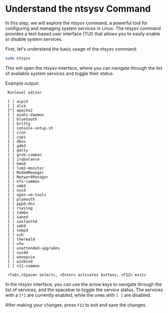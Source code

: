 # Understand the ntsysv Command

In this step, we will explore the ntsysv command, a powerful tool for configuring and managing system services in Linux. The ntsysv command provides a text-based user interface (TUI) that allows you to easily enable or disable system services.

First, let's understand the basic usage of the ntsysv command:

```bash
sudo ntsysv
```

This will open the ntsysv interface, where you can navigate through the list of available system services and toggle their status.

Example output:

```
 Runlevel editor

 [ ] acpid
 [ ] alsa
 [*] apache2
 [ ] avahi-daemon
 [ ] bluetooth
 [ ] brltty
 [ ] console-setup.sh
 [ ] cron
 [ ] cups
 [ ] dbus
 [ ] gdm3
 [ ] getty
 [ ] grub-common
 [ ] irqbalance
 [ ] kmod
 [ ] lvm2-monitor
 [ ] ModemManager
 [ ] NetworkManager
 [ ] nfs-common
 [ ] nmbd
 [ ] nscd
 [ ] open-vm-tools
 [ ] plymouth
 [ ] pppd-dns
 [ ] rsyslog
 [ ] samba
 [ ] saned
 [ ] saslauthd
 [ ] smbd
 [ ] snmpd
 [ ] ssh
 [ ] thermald
 [ ] ufw
 [ ] unattended-upgrades
 [ ] uuidd
 [ ] whoopsie
 [ ] winbind
 [ ] x11-common

 <Tab>,<Space> selects, <Enter> activates buttons, <F12> exits

```

In the ntsysv interface, you can use the arrow keys to navigate through the list of services, and the spacebar to toggle the service status. The services with a `[*]` are currently enabled, while the ones with `[ ]` are disabled.

After making your changes, press `F12` to exit and save the changes.
